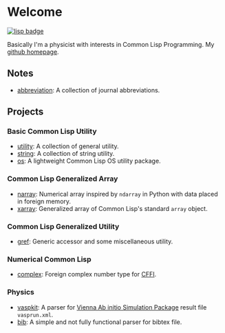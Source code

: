 # Welcome

[![lisp badge](https://physcrf.github.io/lisp-logo/lisp-lizard-with-text.svg)](https://physcrf.github.io)


Basically I'm a physicist with interests in Common Lisp Programming. My [github homepage](https://github.com/physcrf).

## Notes

- [abbreviation](https://physcrf.github.io/abbrev/): A collection of journal abbreviations.

## Projects
### Basic Common Lisp Utility

- [utility](https://github.com/physcrf/utility): A collection of general utility.
- [string](https://github.com/physcrf/string): A collection of string utility.
- [os](https://github.com/physcrf/os): A lightweight Common Lisp OS utility package.

### Common Lisp Generalized Array

- [narray](https://github.com/physcrf/narray): Numerical array inspired by `ndarray` in Python with data placed in foreign memory.
- [xarray](https://github.com/physcrf/string): Generalized array of Common Lisp's standard `array` object.

### Common Lisp Generalized Utility

- [gref](https://github.com/physcrf/gref): Generic accessor and some miscellaneous utility.


### Numerical Common Lisp

- [complex](https://github.com/physcrf/complex): Foreign complex number type for [CFFI](https://common-lisp.net/project/cffi/).

### Physics

- [vaspkit](https://github.com/physcrf/vaspkit): A parser for [Vienna Ab initio Simulation Package](https://www.vasp.at/) result file `vasprun.xml`.
- [bib](https://github.com/physcrf/vaspkit): A simple and not fully functional parser for bibtex file.
